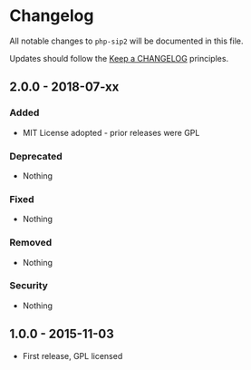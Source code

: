 # Changelog

All notable changes to `php-sip2` will be documented in this file.

Updates should follow the [Keep a CHANGELOG](http://keepachangelog.com/) principles.

## 2.0.0 - 2018-07-xx

### Added
- MIT License adopted - prior releases were GPL

### Deprecated
- Nothing

### Fixed
- Nothing

### Removed
- Nothing

### Security
- Nothing


## 1.0.0 - 2015-11-03

- First release, GPL licensed